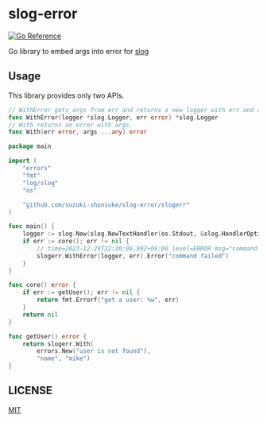 # slog-error

[![Go Reference](https://pkg.go.dev/badge/github.com/suzuki-shunsuke/slog-error.svg)](https://pkg.go.dev/github.com/suzuki-shunsuke/slog-error)

Go library to embed args into error for [slog](https://pkg.go.dev/log/slog)

## Usage

This library provides only two APIs.

```go
// WithError gets args from err and returns a new logger with err and args.
func WithError(logger *slog.Logger, err error) *slog.Logger
// With returns an error with args.
func With(err error, args ...any) error
```

```go
package main

import (
	"errors"
	"fmt"
	"log/slog"
	"os"

	"github.com/suzuki-shunsuke/slog-error/slogerr"
)

func main() {
	logger := slog.New(slog.NewTextHandler(os.Stdout, &slog.HandlerOptions{}))
	if err := core(); err != nil {
		// time=2023-12-29T22:30:06.992+09:00 level=ERROR msg="command failed" name=mike error="user is not found"
		slogerr.WithError(logger, err).Error("command failed")
	}
}

func core() error {
	if err := getUser(); err != nil {
		return fmt.Errorf("get a user: %w", err)
	}
	return nil
}

func getUser() error {
	return slogerr.With(
		errors.New("user is not found"),
		"name", "mike")
}
```

## LICENSE

[MIT](LICENSE)

